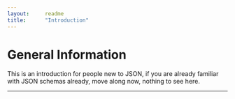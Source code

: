 ```yaml
---
layout:		readme
title:		"Introduction"
---
```


# General Information
This is an introduction for people new to JSON, if you are already familiar with JSON schemas already, move along now, nothing to see here.

---

